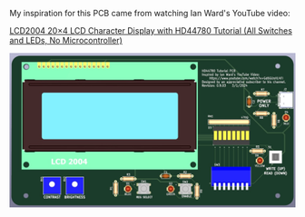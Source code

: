 My inspiration for this PCB came from watching Ian Ward's YouTube video:

[LCD2004 20×4 LCD Character Display with HD44780 Tutorial (All Switches and LEDs, No Microcontroller)](https://www.youtube.com/watch?v=Gd6GUsHL4FI)

![PCB Front Image](HD44780-tutorial-PCB-front.jpg)